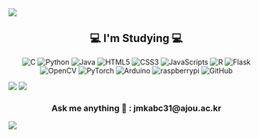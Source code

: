 <img src="https://capsule-render.vercel.app/api?type=wave&color=gradient&height=350&section=header&text=ByeongHui%%Jang&fontSize=90&animation=fadeIn&fontAlign=50&color=ffcc00" />
<h2 align ="center">💻 I'm Studying 💻</h2>
<p align="center">
<img alt="C" src ="https://img.shields.io/badge/C-A8B9CC.svg?&style=for-the-badge&logo=C&logoColor=black"/>
<img alt="Python" src ="https://img.shields.io/badge/Python-3776AB.svg?&style=for-the-badge&logo=Python&logoColor=white"/>
<img alt="Java" src ="https://img.shields.io/badge/Java-302683.svg?&style=for-the-badge&logo=Java&logoColor=white"/>
<img alt="HTML5" src ="https://img.shields.io/badge/HTML5-E34F26.svg?&style=for-the-badge&logo=HTML5&logoColor=white"/>
<img alt="CSS3" src ="https://img.shields.io/badge/CSS3-1572B6.svg?&style=for-the-badge&logo=CSS3&logoColor=white"/>
<img alt="JavaScripts" src ="https://img.shields.io/badge/JavaScripts-F7DF1E.svg?&style=for-the-badge&logo=JavaScripts&logoColor=black"/>
<img alt="R" src ="https://img.shields.io/badge/R-276DC3.svg?&style=for-the-badge&logo=R&logoColor=white"/>
<img alt="Flask" src ="https://img.shields.io/badge/Flask-000000.svg?&style=for-the-badge&logo=Flask&logoColor=white"/>
<img alt="OpenCV" src ="https://img.shields.io/badge/OpenCV-5C3EE8.svg?&style=for-the-badge&logo=OpenCV&logoColor=white"/>
<img alt="PyTorch" src ="https://img.shields.io/badge/PyTorch-EE4C2C.svg?&style=for-the-badge&logo=PyTorch&logoColor=white"/>
<img alt="Arduino" src ="https://img.shields.io/badge/Arduino-00979D.svg?&style=for-the-badge&logo=Arduino&logoColor=white"/>
<img alt="raspberrypi" src ="https://img.shields.io/badge/raspberrypi-A22846.svg?&style=for-the-badge&logo=raspberrypi&logoColor=white"/>
<img alt="GitHub" src ="https://img.shields.io/badge/GitHub-181717.svg?&style=for-the-badge&logo=GitHub&logoColor=white"/>
</p>

<p>
<img src="https://github-readme-stats.vercel.app/api?username=jangByeongHui&theme=vue&show_icons=true"/>
<img src="https://github-readme-stats.vercel.app/api/top-langs/?username=jangByeongHui&layout=compact"/>
</p>

<h3 align ="center"> Ask me anything 📢 : jmkabc31@ajou.ac.kr </h3>

<img src="https://capsule-render.vercel.app/api?type=wave&color=gradient&height=100&section=footer&color=7fc638" />




